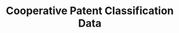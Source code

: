 ---
layout: default
bigquery: https://console.cloud.google.com/bigquery?p=patents-public-data&d=cpc&page=dataset
citation: '“Cooperative Patent Classification” by the EPO and USPTO, for public use. '
contributors: EPO, USPTO
cost: None
description: Cooperative Patent Classification Data contains the scheme and definitions
  of the Cooperative Patent Classification system for classifying patent documents.
  The CPC is the result of a partnership between the EPO and the USPTO in their joint
  effort to develop a common, internationally compatible classification system for
  technical documents, in particular patent publications, which will be used by both
  offices in the patent granting process
documentation: https://www.cooperativepatentclassification.org/cpcSchemeAndDefinitions
last_edit: 04/06/2022, 13:44:31
location: https://www.cooperativepatentclassification.org/index
maintained_by: USPTO, EPO
schema_fields:
- glossary
- child_groups
- parents
- limitingReferences
- additional_only
- synonyms
- level
- informative_references
- not_allocatable
- ipcConcordant
- children
- dateRevised
- notAllocatable
- breakdown_code
- title_full
- ipc_concordant
- residualReferences
- breakdownCode
- date_revised
- titleFull
- sizeCache
- titlePart
- limiting_references
- childGroups
- informativeReferences
- status
- symbol
- title_part
- application_references
- applicationReferences
- residual_references
- definition
shortname: cooperative_patent_classification
tags:
- patents
- science
title: Cooperative Patent Classification Data
uuid: 984374a7-16e9-4b35-9445-458daceb01bf
---